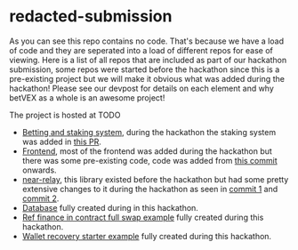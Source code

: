 # redacted-submission

As you can see this repo contains no code. That's because we have a load of code and they are seperated into a load of different repos for ease of viewing. Here is a list of all repos that are included as part of our hackathon submission, some repos were started before the hackathon since this is a pre-existing project but we will make it obvious what was added during the hackathon! Please see our devpost for details on each element and why betVEX as a whole is an awesome project!

The project is hosted at TODO

- [Betting and staking system](https://github.com/vex-labs/vex-contract), during the hackathon the staking system was added in [this PR](https://github.com/vex-labs/vex-contract/pull/26).
- [Frontend](https://github.com/vex-labs/vex-frontend), most of the frontend was added during the hackathon but there was some pre-existing code, code was added from [this commit](https://github.com/vex-labs/vex-frontend/commit/30646d3f5ad8555b4f5f100aba6ac5de2ba8a621) onwards.
- [near-relay](https://github.com/SurgeCode/near-relay), this library existed before the hackathon but had some pretty extensive changes to it during the hackathon as seen in [commit 1](https://github.com/SurgeCode/near-relay/commit/c358a6847ef07b5e8a6f069250c88f727bd1f481) and [commit 2](https://github.com/SurgeCode/near-relay/commit/ecd43307356f74343bcfc55dbd2550df594f0816).
- [Database](https://github.com/vex-labs/vex-database) fully created during in this hackathon.
- [Ref finance in contract full swap example](https://github.com/PiVortex/ref-swap-example) fully created during this hackathon.
- [Wallet recovery starter example](https://github.com/PiVortex/mpc-proxy-transaction) fully created during this hackathon.

